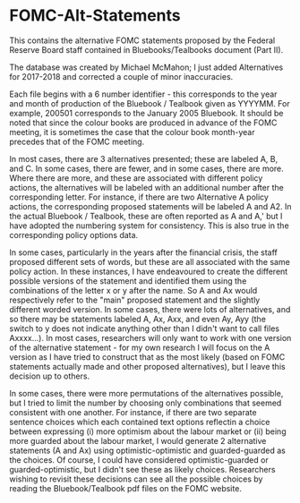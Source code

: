 # FOMC-Alt-Statements
This contains the alternative FOMC statements proposed by the Federal Reserve Board staff contained in Bluebooks/Tealbooks document (Part II). 

The database was created by Michael McMahon; I just added Alternatives for 2017-2018 and corrected a couple of minor inaccuracies.

Each file begins with a 6 number identifier - this corresponds to the year and month of production of the Bluebook / Tealbook given as YYYYMM. For example, 200501 corresponds to the January 2005 Bluebook. It should be noted that since the colour books are produced in advance of the FOMC meeting, it is sometimes the case that the colour book month-year precedes that of the FOMC meeting. 

In most cases, there are 3 alternatives presented; these are labeled A, B, and C. In some cases, there are fewer, and in some cases, there are more. Where there are more, and these are associated with different policy actions, the alternatives will be labeled with an additional number after the corresponding letter. For instance, if there are two Alternative A policy actions, the corresponding proposed statements will be labeled A and A2. In the actual Bluebook / Tealbook, these are often reported as A and A,' but I have adopted the numbering system for consistency. This is also true in the corresponding policy options data. 

In some cases, particularly in the years after the financial crisis, the staff proposed different sets of words, but these are all associated with the same policy action. In these instances, I have endeavoured to create the different possible versions of the statement and identified them using the combinations of the letter x or y after the name. So A and Ax would respectively refer to the "main" proposed statement and the slightly different worded version.  In some cases, there were lots of alternatives, and so there may be statements labeled A, Ax, Axx, and even Ay, Ayy (the switch to y does not indicate anything other than I didn't want to call files Axxxx...). In most cases, researchers will only want to work with one version of the alternative statement - for my own research I will focus on the A version as I have tried to construct that as the most likely (based on FOMC statements actually made and other proposed alternatives), but I leave this decision up to others. 

In some cases, there were more permutations of the alternatives possible, but I tried to limit the number by choosing only combinations that seemed consistent with one another. For instance, if there are two separate sentence choices which each contained text options reflectin a choice between expressing (i) more optimism about the labour market or (ii) being more guarded about the labour market, I would generate 2 alternative statements (A and Ax) using optimistic-optimistic and guarded-guarded as the choices. Of course, I could have considered optimistic-guarded or guarded-optimistic, but I didn't see these as likely choices. Researchers wishing to revisit these decisions can see all the possible choices by reading the Bluebook/Tealbook pdf files on the FOMC website. 
